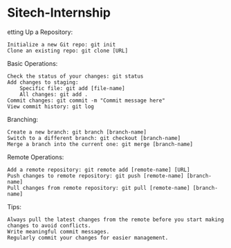 # Sitech-Internship
etting Up a Repository:

    Initialize a new Git repo: git init
    Clone an existing repo: git clone [URL]

Basic Operations:

    Check the status of your changes: git status
    Add changes to staging:
        Specific file: git add [file-name]
        All changes: git add .
    Commit changes: git commit -m "Commit message here"
    View commit history: git log

Branching:

    Create a new branch: git branch [branch-name]
    Switch to a different branch: git checkout [branch-name]
    Merge a branch into the current one: git merge [branch-name]

Remote Operations:

    Add a remote repository: git remote add [remote-name] [URL]
    Push changes to remote repository: git push [remote-name] [branch-name]
    Pull changes from remote repository: git pull [remote-name] [branch-name]

Tips:

    Always pull the latest changes from the remote before you start making changes to avoid conflicts.
    Write meaningful commit messages.
    Regularly commit your changes for easier management.
